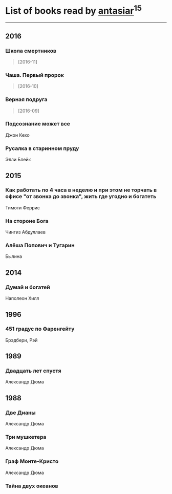 # List of books read by [antasiar](http://vk.com/id68827372)<sup>15</sup>
---

## 2016

### Школа смертников
> [2016-11] 


### Чаша. Первый пророк
> [2016-10] 


### Верная подруга
> [2016-09] 


### Подсознание может все
Джон Кехо


### Русалка в старинном пруду
Элли Блейк



## 2015

### Как работать по 4 часа в неделю и при этом не торчать в офисе "от звонка до звонка", жить где угодно и богатеть
Тимоти Феррис


### На стороне Бога
Чингиз Абдуллаев


### Алёша Попович и Тугарин
Былина



## 2014

### Думай и богатей
Наполеон Хилл



## 1996

### 451 градус по Фаренгейту
Брэдбери, Рэй



## 1989

### Двадцать лет спустя
Александр Дюма



## 1988

### Две Дианы
Александр Дюма


### Три мушкетера
Александр Дюма


### Граф Монте-Кристо
Александр Дюма


### Тайна двух океанов



